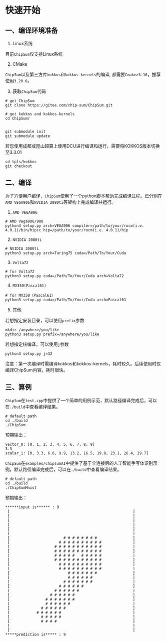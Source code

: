 # 快速开始
## 一、编译环境准备
1. Linux系统

目前`ChipSum`仅支持Linux系统

2. CMake 

 `ChipSum`以及第三方库`kokkos`和`kokkos-kernels`的编译, 都需要`Cmake>3.16`，推荐使用`3.20.0`。


3. 获取`ChipSum`代码

```
# get ChipSum
git clone https://gitee.com/chip-sum/ChipSum.git

# get kokkos and kokkos-kernels
cd ChipSum/


git submodule init
git submodule update
```
若您使用成都或昆山超算上使用DCU进行编译和运行，需要将KOKKOS版本切换至3.3.01
```
cd tpls/kokkos
git checkout 
```

## 二、编译
为了方便用户编译，`ChipSum`使用了一个python脚本帮助完成编译过程。已分别在`AMD VEGA906`和`NVIDIA 2080ti`等架构上完成编译并运行。

1. `AMD VEGA906`

```
# AMD Vega906/900  
python3 setup.py arch=VEGA906 compiler=/path/to/your/rocm(i.e. 4.0.1)/bin/hipcc hip=/path/to/your/rocm(i.e. 4.0.1)/hip
```
2. `NVIDIA 2080ti`

```
# NVIDIA 2080ti
python3 setup.py arch=Turing75 cuda=/Path/To/Your/Cuda
```
3. `Volta72`
```
# for Volta72
python3 setup.py cuda=/Path/To/Your/Cuda arch=Volta72
```
4. `MX350(Pascal61)`
```
# for MX350（Pascal61）
python3 setup.py cuda=/Path/To/Your/Cuda arch=Pascal61
```
5. 其他

若想指定安装目录，可以使用`prefix`参数
```
mkdir /anywhere/you/like
python3 setup.py prefix=/anywhere/you/like
```
 若想指定核编译，可以使用`j`参数
```
python3 setup.py j=32
```
注意：第一次编译时需编译kokkos和kokkos-kernels，耗时较久。后续使用时仅编译ChipSum内容，耗时很快。

## 三、算例

 `ChipSum`在`test.cpp`中提供了一个简单的用例示范，默认路径编译完成后，可以在`./build`中查看编译结果。
```
# default path
cd ./build
./ChipSum
```
预期输出：
```
vector_0: [0, 1, 2, 3, 4, 5, 6, 7, 8, 9]
3.3
scalar_1: [0, 3.3, 6.6, 9.9, 13.2, 16.5, 19.8, 23.1, 26.4, 29.7]
```

 `ChipSum`在`examples/chipsumAI`中提供了基于全连接层的人工智能手写体识别示例，默认路径编译完成后，可以在`./build`中查看编译结果。
```
# default path
cd ./build
./ChipSumMnist
```
预期输出：
```
******input is****** : 9
 [                                                       ]
 [                                                       ]
 [                                                       ]
 [                                                       ]
 [                                                       ]
 [                                                       ]
 [                        # # # # # # # #                ]
 [                      # # # # # # # # # #              ]
 [                    # # # # # # # # # # #              ]
 [                    # # # # # # # # # # #              ]
 [                    # # # # #   # # # # #              ]
 [                    # # # # # # # # # # #              ]
 [                      # # # # # # # # # #              ]
 [                      # # # # # # # # # #              ]
 [                          # # # # # # #                ]
 [                          # # # # # #                  ]
 [                        # # # # # # #                  ]
 [                      # # # # # #                      ]
 [                    # # # # # #                        ]
 [                  # # # # # #                          ]
 [                # # # # # # #                          ]
 [                # # # # # #                            ]
 [              # # # # # #                              ]
 [            # # # # # #                                ]
 [              # # # # #                                ]
 [              # # # #                                  ]
 [                                                       ]
 [                                                       ]
*****prediction is***** : 9
```